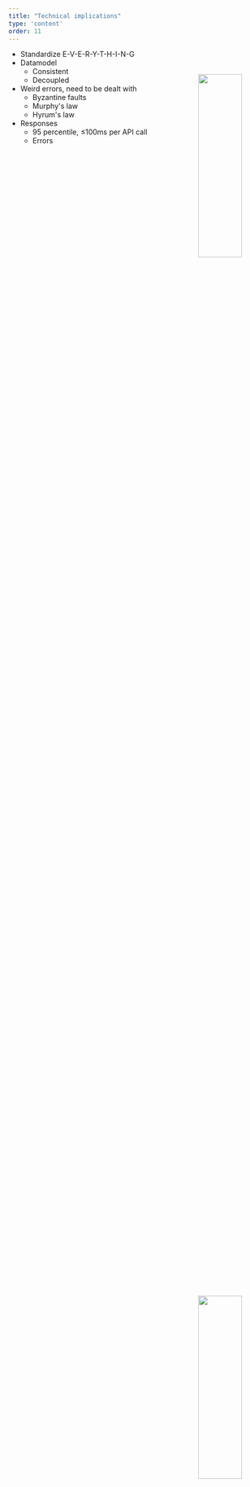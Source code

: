 ```yaml
---
title: "Technical implications"
type: 'content'
order: 11
---
```

- Standardize E-V-E-R-Y-T-H-I-N-G
- Datamodel
  - Consistent
  - Decoupled
- Weird errors, need to be dealt with
  - Byzantine faults
  - Murphy's law
  - Hyrum's law
- Responses
  - 95 percentile, &le;100ms per API call
  - Errors

<img alt="" style="position:absolute; right: 5em; top:5%; height: 30%;" src="standardize.png">
<img alt="" style="position:absolute; right: 5em; bottom: 5%; height: 30%;" src="both.png">
